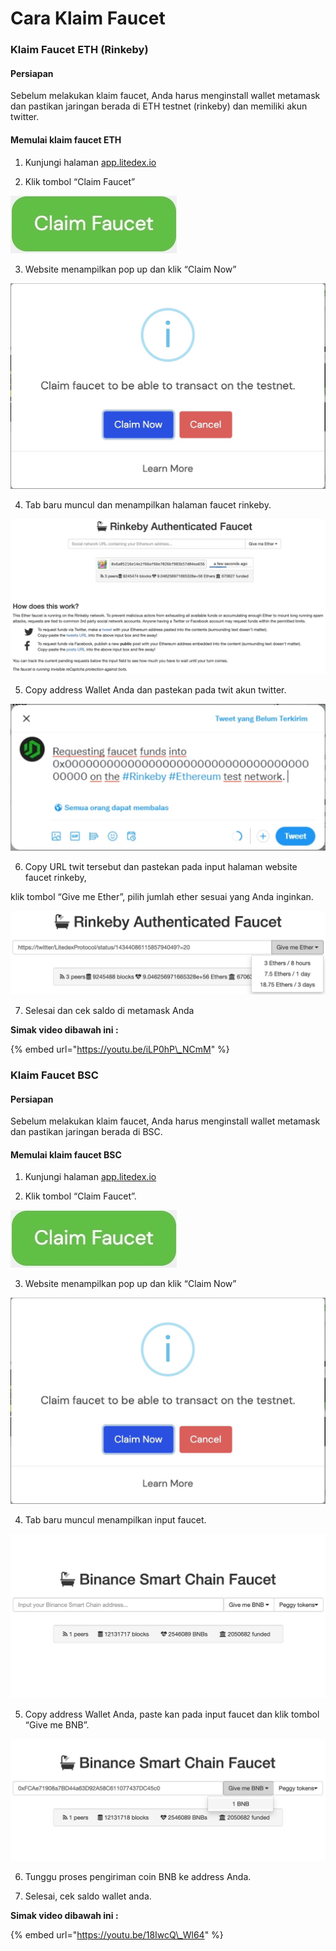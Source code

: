 # Cara Klaim Faucet

### **Klaim Faucet ETH \(Rinkeby\)**

#### **Persiapan** 

Sebelum melakukan klaim faucet, Anda harus menginstall wallet metamask dan pastikan jaringan berada di ETH testnet \(rinkeby\) dan memiliki akun twitter.

#### **Memulai klaim faucet ETH**

1. Kunjungi halaman [app.litedex.io](http://app.litedex.io)

2. Klik tombol “Claim Faucet”

![](../.gitbook/assets/9c3ede5c-9287-44c2-b9b5-86dcf1b28d76_4_5005_c%20%283%29.jpeg)

3. Website menampilkan pop up dan klik “Claim Now”

![](../.gitbook/assets/b9f789e4-a3cd-4e74-80d2-465b96833068_1_201_a%20%283%29.jpeg)

4. Tab baru muncul dan menampilkan halaman faucet rinkeby.

![](../.gitbook/assets/54043853-e8a1-4a65-8ecf-70cefe74ca4c_1_105_c%20%281%29%20%281%29.jpeg)

5. Copy address Wallet Anda dan pastekan pada twit akun twitter.

![](../.gitbook/assets/abe28c4e-97c1-40e9-b253-392edbe87083_1_201_a%20%281%29%20%281%29.jpeg)

6. Copy URL twit tersebut dan pastekan pada input halaman website faucet rinkeby, 

klik tombol “Give me Ether”, pilih jumlah ether sesuai yang Anda inginkan.

![](../.gitbook/assets/8162b7a4-84ba-4e2b-ac90-8ead17a3a315_1_201_a%20%281%29.jpeg)

7. Selesai dan cek saldo di metamask Anda

**Simak video dibawah ini :**

{% embed url="https://youtu.be/iLP0hP\_NCmM" %}



### **Klaim Faucet BSC**

#### **Persiapan**

Sebelum melakukan klaim faucet, Anda harus menginstall wallet metamask dan pastikan jaringan berada di BSC.

#### **Memulai klaim faucet BSC**

1. Kunjungi halaman [app.litedex.io](http://app.litedex.io)

2. Klik tombol “Claim Faucet”.

![](../.gitbook/assets/9c3ede5c-9287-44c2-b9b5-86dcf1b28d76_4_5005_c%20%281%29.jpeg)

3. Website menampilkan pop up dan klik “Claim Now”

![](../.gitbook/assets/b9f789e4-a3cd-4e74-80d2-465b96833068_1_201_a%20%284%29.jpeg)

4. Tab baru muncul menampilkan input faucet.

![](../.gitbook/assets/54b3e016-2895-4675-9875-5c705c63d4c5_1_105_c%20%281%29.jpeg)

5. Copy address Wallet Anda, paste kan pada input faucet dan klik tombol “Give me BNB”.

![](../.gitbook/assets/8c6ff5c5-9ce4-48c4-bbd4-e871ec45be2b_1_105_c%20%281%29.jpeg)

6. Tunggu proses pengiriman coin BNB ke address Anda.

7. Selesai, cek saldo wallet anda.

**Simak video dibawah ini :**

{% embed url="https://youtu.be/18IwcQ\_Wl64" %}

